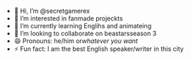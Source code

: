 - 👋 Hi, I’m @secretgamerex
- 👀 I’m interested in fanmade projeckts
- 🌱 I’m currently learning Englihs and animateing
- 💞️ I’m looking to collaborate on beastarsseason 3
- 😄 Pronouns: he/him or*whatever you want*
- ⚡ Fun fact: I am the best English speaker/writer in this city

<!---
secretgamerex/secretgamerex is a ✨ special ✨ repository because its `README.md` (this file) appears on your GitHub profile.
You can click the Preview link to take a look at your changes.
--->
